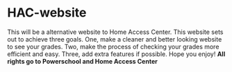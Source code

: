 # HAC-website
This will be a alternative website to Home Access Center. This website sets out to achieve three goals. One, make a cleaner and better looking website to see your grades. Two, make the process of checking your grades more efficient and easy. Three, add extra features if possible. Hope you enjoy! **All rights go to Powerschool and Home Access Center**
